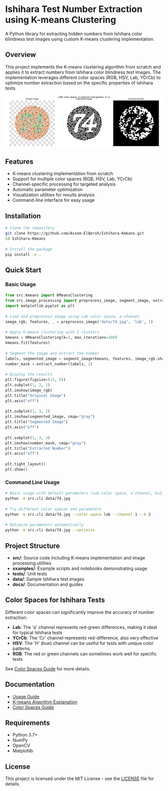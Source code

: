 # Ishihara Test Number Extraction using K-means Clustering

A Python library for extracting hidden numbers from Ishihara color blindness test images using custom K-means clustering implementation.

## Overview

This project implements the K-means clustering algorithm from scratch and applies it to extract numbers from Ishihara color blindness test images. The implementation leverages different color spaces (RGB, HSV, Lab, YCrCb) to optimize number extraction based on the specific properties of Ishihara tests.

![Example Result](examples/Figure_1.png)

## Features

- K-means clustering implementation from scratch
- Support for multiple color spaces (RGB, HSV, Lab, YCrCb)
- Channel-specific processing for targeted analysis
- Automatic parameter optimization
- Visualization utilities for results analysis
- Command-line interface for easy usage

## Installation

```bash
# Clone the repository
git clone https://github.com/Assem-ElQersh/Ishihara-Kmeans.git
cd Ishihara-Kmeans

# Install the package
pip install -e .
```

## Quick Start

### Basic Usage

```python
from src.kmeans import KMeansClustering
from src.image_processing import preprocess_image, segment_image, extract_number
import matplotlib.pyplot as plt

# Load and preprocess image using Lab color space, a-channel
image_rgb, features, _ = preprocess_image("data/74.jpg", 'lab', 1)

# Apply K-means clustering with 2 clusters
kmeans = KMeansClustering(k=2, max_iterations=100)
kmeans.fit(features)

# Segment the image and extract the number
labels, segmented_image = segment_image(kmeans, features, image_rgb.shape, 1)
number_mask = extract_number(labels, 2)

# Display the results
plt.figure(figsize=(15, 5))
plt.subplot(1, 3, 1)
plt.imshow(image_rgb)
plt.title("Original Image")
plt.axis("off")

plt.subplot(1, 3, 2)
plt.imshow(segmented_image, cmap="gray")
plt.title("Segmented Image")
plt.axis("off")

plt.subplot(1, 3, 3)
plt.imshow(number_mask, cmap="gray")
plt.title("Extracted Number")
plt.axis("off")

plt.tight_layout()
plt.show()
```

### Command Line Usage

```bash
# Basic usage with default parameters (Lab color space, a-channel, k=2)
python -m src.cli data/74.jpg

# Try different color spaces and parameters
python -m src.cli data/74.jpg --color-space lab --channel 1 --k 2

# Optimize parameters automatically
python -m src.cli data/74.jpg --optimize
```

## Project Structure

- **src/**: Source code including K-means implementation and image processing utilities
- **examples/**: Example scripts and notebooks demonstrating usage
- **tests/**: Unit tests
- **data/**: Sample Ishihara test images
- **docs/**: Documentation and guides

## Color Spaces for Ishihara Tests

Different color spaces can significantly improve the accuracy of number extraction:

- **Lab**: The 'a' channel represents red-green differences, making it ideal for typical Ishihara tests
- **YCrCb**: The 'Cr' channel represents red-difference, also very effective
- **HSV**: The 'H' (hue) channel can be useful for tests with unique color patterns
- **RGB**: The red or green channels can sometimes work well for specific tests

See [Color Spaces Guide](docs/color_spaces.md) for more details.

## Documentation

- [Usage Guide](docs/usage_guide.md)
- [K-means Algorithm Explanation](docs/kmeans_algorithm.md)
- [Color Spaces Guide](docs/color_spaces.md)

## Requirements

- Python 3.7+
- NumPy
- OpenCV
- Matplotlib

## License

This project is licensed under the MIT License - see the [LICENSE](LICENSE) file for details.
